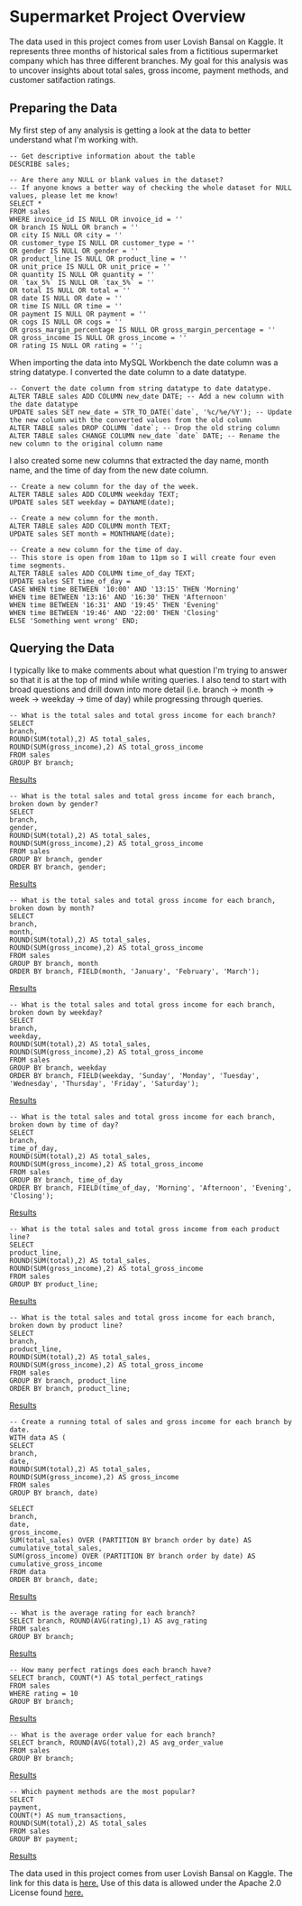 # Supermarket Project Overview

The data used in this project comes from user Lovish Bansal on Kaggle. It represents three months of historical sales from a fictitious supermarket company which has three different branches. My goal for this analysis was to uncover insights about total sales, gross income, payment methods, and customer satifaction ratings.

## Preparing the Data

My first step of any analysis is getting a look at the data to better understand what I'm working with.

```
-- Get descriptive information about the table
DESCRIBE sales;

-- Are there any NULL or blank values in the dataset?
-- If anyone knows a better way of checking the whole dataset for NULL values, please let me know!
SELECT *
FROM sales
WHERE invoice_id IS NULL OR invoice_id = ''
OR branch IS NULL OR branch = ''
OR city IS NULL OR city = ''
OR customer_type IS NULL OR customer_type = ''
OR gender IS NULL OR gender = ''
OR product_line IS NULL OR product_line = ''
OR unit_price IS NULL OR unit_price = ''
OR quantity IS NULL OR quantity = ''
OR `tax_5%` IS NULL OR `tax_5%` = ''
OR total IS NULL OR total = ''
OR date IS NULL OR date = ''
OR time IS NULL OR time = ''
OR payment IS NULL OR payment = ''
OR cogs IS NULL OR cogs = ''
OR gross_margin_percentage IS NULL OR gross_margin_percentage = ''
OR gross_income IS NULL OR gross_income = ''
OR rating IS NULL OR rating = '';
```

When importing the data into MySQL Workbench the date column was a string datatype. I converted the date column to a date datatype.

```
-- Convert the date column from string datatype to date datatype.
ALTER TABLE sales ADD COLUMN new_date DATE; -- Add a new column with the date datatype
UPDATE sales SET new_date = STR_TO_DATE(`date`, '%c/%e/%Y'); -- Update the new column with the converted values from the old column
ALTER TABLE sales DROP COLUMN `date`; -- Drop the old string column
ALTER TABLE sales CHANGE COLUMN new_date `date` DATE; -- Rename the new column to the original column name
```

I also created some new columns that extracted the day name, month name, and the time of day from the new date column.

```
-- Create a new column for the day of the week.
ALTER TABLE sales ADD COLUMN weekday TEXT; 
UPDATE sales SET weekday = DAYNAME(date); 

-- Create a new column for the month.
ALTER TABLE sales ADD COLUMN month TEXT;
UPDATE sales SET month = MONTHNAME(date);

-- Create a new column for the time of day.
-- This store is open from 10am to 11pm so I will create four even time segments.
ALTER TABLE sales ADD COLUMN time_of_day TEXT;
UPDATE sales SET time_of_day = 
CASE WHEN time BETWEEN '10:00' AND '13:15' THEN 'Morning'
WHEN time BETWEEN '13:16' AND '16:30' THEN 'Afternoon'
WHEN time BETWEEN '16:31' AND '19:45' THEN 'Evening'
WHEN time BETWEEN '19:46' AND '22:00' THEN 'Closing'
ELSE 'Something went wrong' END;
```

## Querying the Data

I typically like to make comments about what question I'm trying to answer so that it is at the top of mind while writing queries. I also tend to start with broad questions and drill down into more detail (i.e. branch -> month -> week -> weekday -> time of day) while progressing through queries.

```
-- What is the total sales and total gross income for each branch?
SELECT
branch,
ROUND(SUM(total),2) AS total_sales,
ROUND(SUM(gross_income),2) AS total_gross_income
FROM sales
GROUP BY branch;
```

[Results](https://github.com/Brandon-Ayala/Supermarket_Project/blob/b6d7d2e649540270e8b39c0184516b29d8e36833/QueryResults/CSV/Q1_Total_Sales_Total_Gross_Income_by_Branch.csv)

```
-- What is the total sales and total gross income for each branch, broken down by gender?
SELECT
branch,
gender,
ROUND(SUM(total),2) AS total_sales,
ROUND(SUM(gross_income),2) AS total_gross_income
FROM sales
GROUP BY branch, gender
ORDER BY branch, gender;
```

[Results](https://github.com/Brandon-Ayala/Supermarket_Project/blob/b6d7d2e649540270e8b39c0184516b29d8e36833/QueryResults/CSV/Q2_Total_Sales_Total_Gross_Income_by_Branch_and_Gender.csv)

```
-- What is the total sales and total gross income for each branch, broken down by month?
SELECT
branch,
month,
ROUND(SUM(total),2) AS total_sales,
ROUND(SUM(gross_income),2) AS total_gross_income
FROM sales
GROUP BY branch, month
ORDER BY branch, FIELD(month, 'January', 'February', 'March');
```

[Results](https://github.com/Brandon-Ayala/Supermarket_Project/blob/b6d7d2e649540270e8b39c0184516b29d8e36833/QueryResults/CSV/Q3_Total_Sales_Total_Gross_Income_by_Branch_and_Month.csv)

```
-- What is the total sales and total gross income for each branch, broken down by weekday?
SELECT
branch,
weekday,
ROUND(SUM(total),2) AS total_sales,
ROUND(SUM(gross_income),2) AS total_gross_income
FROM sales
GROUP BY branch, weekday
ORDER BY branch, FIELD(weekday, 'Sunday', 'Monday', 'Tuesday', 'Wednesday', 'Thursday', 'Friday', 'Saturday');
```

[Results](https://github.com/Brandon-Ayala/Supermarket_Project/blob/b6d7d2e649540270e8b39c0184516b29d8e36833/QueryResults/CSV/Q4_Total_Sales_Total_Gross_Income_by_Branch_and_Weekday.csv)

```
-- What is the total sales and total gross income for each branch, broken down by time of day?
SELECT
branch,
time_of_day,
ROUND(SUM(total),2) AS total_sales,
ROUND(SUM(gross_income),2) AS total_gross_income
FROM sales
GROUP BY branch, time_of_day
ORDER BY branch, FIELD(time_of_day, 'Morning', 'Afternoon', 'Evening', 'Closing');
```

[Results](https://github.com/Brandon-Ayala/Supermarket_Project/blob/b6d7d2e649540270e8b39c0184516b29d8e36833/QueryResults/CSV/Q5_Total_Sales_Total_Gross_Income_by_Branch_and_Time_of_Day.csv)

```
-- What is the total sales and total gross income from each product line?
SELECT
product_line,
ROUND(SUM(total),2) AS total_sales,
ROUND(SUM(gross_income),2) AS total_gross_income
FROM sales
GROUP BY product_line;
```

[Results](https://github.com/Brandon-Ayala/Supermarket_Project/blob/b6d7d2e649540270e8b39c0184516b29d8e36833/QueryResults/CSV/Q6_Total_Sales_Total_Gross_Income_by_Product_Line.csv)

```
-- What is the total sales and total gross income for each branch, broken down by product line?
SELECT
branch,
product_line,
ROUND(SUM(total),2) AS total_sales,
ROUND(SUM(gross_income),2) AS total_gross_income
FROM sales
GROUP BY branch, product_line
ORDER BY branch, product_line;
```

[Results](https://github.com/Brandon-Ayala/Supermarket_Project/blob/b6d7d2e649540270e8b39c0184516b29d8e36833/QueryResults/CSV/Q7_Total_Sales_Total_Gross_Income_by_Branch_and_Product_Line.csv)

```
-- Create a running total of sales and gross income for each branch by date.
WITH data AS (
SELECT
branch,
date,
ROUND(SUM(total),2) AS total_sales,
ROUND(SUM(gross_income),2) AS gross_income
FROM sales
GROUP BY branch, date)

SELECT
branch,
date,
gross_income,
SUM(total_sales) OVER (PARTITION BY branch order by date) AS cumulative_total_sales,
SUM(gross_income) OVER (PARTITION BY branch order by date) AS cumulative_gross_income
FROM data
ORDER BY branch, date;
```

[Results](https://github.com/Brandon-Ayala/Supermarket_Project/blob/b6d7d2e649540270e8b39c0184516b29d8e36833/QueryResults/CSV/Q8_Total_Sales_Total_Gross_Income_Running_Total_by_Branch_and_Date.csv)

```
-- What is the average rating for each branch?
SELECT branch, ROUND(AVG(rating),1) AS avg_rating
FROM sales
GROUP BY branch;
```

[Results](https://github.com/Brandon-Ayala/Supermarket_Project/blob/b6d7d2e649540270e8b39c0184516b29d8e36833/QueryResults/CSV/Q9_Average_Rating_by_Branch.csv)

```
-- How many perfect ratings does each branch have?
SELECT branch, COUNT(*) AS total_perfect_ratings
FROM sales
WHERE rating = 10
GROUP BY branch;
```

[Results](https://github.com/Brandon-Ayala/Supermarket_Project/blob/b6d7d2e649540270e8b39c0184516b29d8e36833/QueryResults/CSV/Q10_Perfect_Ratings_by_Branch.csv)

```
-- What is the average order value for each branch?
SELECT branch, ROUND(AVG(total),2) AS avg_order_value
FROM sales
GROUP BY branch;
```

[Results](https://github.com/Brandon-Ayala/Supermarket_Project/blob/b6d7d2e649540270e8b39c0184516b29d8e36833/QueryResults/CSV/Q11_AOV_by_Branch.csv)

```
-- Which payment methods are the most popular?
SELECT
payment,
COUNT(*) AS num_transactions,
ROUND(SUM(total),2) AS total_sales
FROM sales
GROUP BY payment;
```

[Results](https://github.com/Brandon-Ayala/Supermarket_Project/blob/b6d7d2e649540270e8b39c0184516b29d8e36833/QueryResults/CSV/Q12_Top_Payment_Methods_by_Branch.csv)



The data used in this project comes from user Lovish Bansal on Kaggle. 
The link for this data is [here.](https://www.kaggle.com/datasets/lovishbansal123/sales-of-a-supermarket)
Use of this data is allowed under the Apache 2.0 License found [here.](https://www.apache.org/licenses/LICENSE-2.0)


